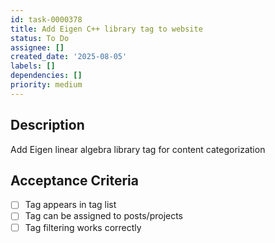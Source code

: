 ```yaml
---
id: task-0000378
title: Add Eigen C++ library tag to website
status: To Do
assignee: []
created_date: '2025-08-05'
labels: []
dependencies: []
priority: medium
---
```


## Description

Add Eigen linear algebra library tag for content categorization

## Acceptance Criteria

- [ ] Tag appears in tag list
- [ ] Tag can be assigned to posts/projects
- [ ] Tag filtering works correctly
